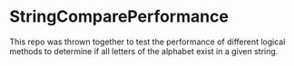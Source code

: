 # StringComparePerformance
This repo was thrown together to test the performance of different logical methods to determine if all letters of the alphabet exist in a given string.
